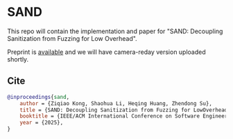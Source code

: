 # SAND

This repo will contain the implementation and paper for "SAND: Decoupling Sanitization from Fuzzing for Low Overhead".

Preprint is [available](https://arxiv.org/abs/2402.16497) and we will have camera-reday version uploaded shortly.

## Cite

```bib
@inproceedings{sand,
    author = {Ziqiao Kong, Shaohua Li, Heqing Huang, Zhendong Su},
    title = {SAND: Decoupling Sanitization from Fuzzing for LowOverhead},
    booktitle = {IEEE/ACM International Conference on Software Engineering (ICSE)},
    year = {2025},
}
```